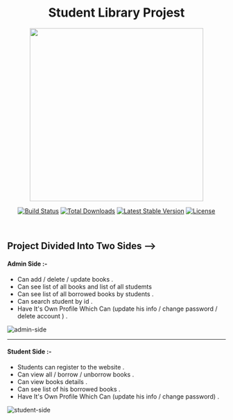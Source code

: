 <h1 align="center" style="color ='blue'">Student Library Projest</h1>

<p align="center"><a href="https://laravel.com" target="_blank"><img src="https://raw.githubusercontent.com/laravel/art/master/logo-lockup/5%20SVG/2%20CMYK/1%20Full%20Color/laravel-logolockup-cmyk-red.svg" width="400"></a></p>

<p align="center">
<a href="https://travis-ci.org/laravel/framework"><img src="https://travis-ci.org/laravel/framework.svg" alt="Build Status"></a>
<a href="https://packagist.org/packages/laravel/framework"><img src="https://poser.pugx.org/laravel/framework/d/total.svg" alt="Total Downloads"></a>
<a href="https://packagist.org/packages/laravel/framework"><img src="https://poser.pugx.org/laravel/framework/v/stable.svg" alt="Latest Stable Version"></a>
<a href="https://packagist.org/packages/laravel/framework"><img src="https://poser.pugx.org/laravel/framework/license.svg" alt="License"></a>
</p>

<br>

## Project Divided Into Two Sides -->

#### Admin Side :- 
- Can  add / delete / update   books .
- Can see list of all books and list of all studemts
- Can see list of all borrowed books by students .
- Can search student by id . 
- Have It's Own Profile Which Can (update his info / change password / delete account ) .

![admin-side](/admin-side.gif)


<hr>

#### Student Side :-
- Students can register to the website . 
- Can   view all / borrow / unborrow  books .
- Can view books details .
- Can see list of his borrowed books .
- Have It's Own Profile Which Can (update his info / change password) .

![student-side](/student-side.gif)

